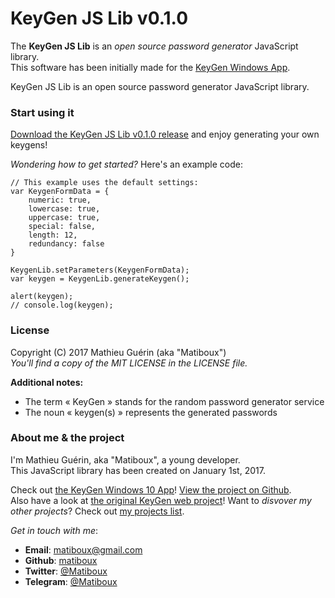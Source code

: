 # KeyGen JS Lib v0.1.0

The **KeyGen JS Lib** is an *open source password generator* JavaScript library.  
This software has been initially made for the [KeyGen Windows App](https://www.microsoft.com/store/apps/9n1qncrnx6pb).

KeyGen JS Lib is an open source password generator JavaScript library.

### Start using it

[Download the KeyGen JS Lib v0.1.0 release](https://github.com/matiboux/KeyGen/releases/tag/v0.1.0) and enjoy generating your own keygens!

*Wondering how to get started?* Here's an example code:
```
// This example uses the default settings:
var KeygenFormData = {
	numeric: true,
	lowercase: true,
	uppercase: true,
	special: false,
	length: 12,
	redundancy: false
}

KeygenLib.setParameters(KeygenFormData);
var keygen = KeygenLib.generateKeygen();

alert(keygen);
// console.log(keygen);
```

### License

Copyright (C) 2017 Mathieu Guérin (aka "Matiboux")  
*You'll find a copy of the MIT LICENSE in the LICENSE file.*

**Additional notes:**
- The term « KeyGen » stands for the random password generator service
- The noun « keygen(s) » represents the generated passwords

### About me & the project

I'm Mathieu Guérin, aka "Matiboux", a young developer.  
This JavaScript library has been created on January 1st, 2017.

Check out [the KeyGen Windows 10 App](https://www.microsoft.com/store/apps/9n1qncrnx6pb)! [View the project on Github](https://github.com/matiboux/KeyGen-App).  
Also have a look at [the original KeyGen web project](https://github.com/matiboux/KeyGen)!
Want to *disvover my other projects*? Check out [my projects list](https://sites.google.com/view/matiboux/my-projects).

*Get in touch with me*:
 - **Email**: [matiboux@gmail.com](mailto:matiboux@gmail.com)
 - **Github**: [matiboux](https://github.com/matiboux)
 - **Twitter**: [@Matiboux](https://twitter.com/Matiboux)
 - **Telegram**: [@Matiboux](https://t.me/Matiboux)